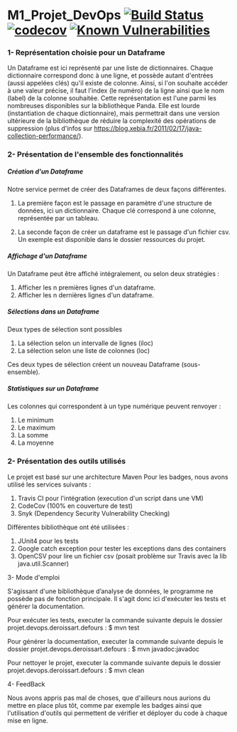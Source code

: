 # M1_Projet_DevOps [![Build Status](https://travis-ci.com/MaximeDeus/M1_Projet_DevOps.svg?branch=master)](https://travis-ci.com/MaximeDeus/M1_Projet_DevOps) [![codecov](https://codecov.io/gh/MaximeDeus/M1_Projet_DevOps/branch/master/graph/badge.svg)](https://codecov.io/gh/MaximeDeus/M1_Projet_DevOps) [![Known Vulnerabilities](https://snyk.io/test/github/MaximeDeus/M1_Projet_DevOps/badge.svg?targetFile=projet.devops.deroissart.defours%2Fpom.xml)](https://snyk.io/test/github/MaximeDeus/M1_Projet_DevOps?targetFile=projet.devops.deroissart.defours%2Fpom.xml)

### 1- Représentation choisie pour un Dataframe

Un Dataframe est ici représenté par une liste de dictionnaires.
Chaque dictionnaire correspond donc à une ligne, et possède autant d'entrées (aussi appelées clés) qu'il existe de colonne.
Ainsi, si l'on souhaite accéder à une valeur précise, il faut l'index (le numéro) de la ligne ainsi que le nom (label) de la colonne souhaitée.
Cette représentation est l'une parmi les nombreuses disponibles sur la bibliothèque Panda. 
Elle est lourde (instantiation de chaque dictionnaire), mais permettrait dans une version ultérieure de la bibliothèque de réduire la complexité des opérations de suppression (plus d'infos sur https://blog.xebia.fr/2011/02/17/java-collection-performance/).


### 2- Présentation de l'ensemble des fonctionnalités

##### Création d'un Dataframe
Notre service permet de créer des Dataframes de deux façons différentes.

1. La première façon est le passage en paramètre d'une structure de données, ici un dictionnaire.
Chaque clé correspond à une colonne, représentée par un tableau.

2. La seconde façon de créer un dataframe est le passage d'un fichier csv. Un exemple est disponible dans le dossier ressources du projet.

##### Affichage d'un Dataframe

Un Dataframe peut être affiché intégralement, ou selon deux stratégies :

1. Afficher les n premières lignes d'un dataframe.
2. Afficher les n dernières lignes d'un dataframe.

##### Sélections dans un Dataframe
Deux types de sélection sont possibles

1. La sélection selon un intervalle de lignes (iloc)
2. La sélection selon une liste de colonnes (loc)

Ces deux types de sélection créent un nouveau Dataframe (sous-ensemble).

##### Statistiques sur un Dataframe
Les colonnes qui correspondent à un type numérique peuvent renvoyer :

1. Le minimum
2. Le maximum
3. La somme
4. La moyenne

### 2- Présentation des outils utilisés

Le projet est basé sur une architecture Maven
Pour les badges, nous avons utilisé les services suivants :

1. Travis CI pour l'intégration (execution d'un script dans une VM)
2. CodeCov (100% en couverture de test)
3. Snyk (Dependency Security Vulnerability Checking)

Différentes bibliothèque ont été utilisées :
1. JUnit4 pour les tests
2. Google catch exception pour tester les exceptions dans des containers
3. OpenCSV pour lire un fichier csv (posait problème sur Travis avec la lib java.util.Scanner)

3- Mode d'emploi

S'agissant d'une bibliothèque d’analyse de données, le programme ne possède pas de fonction principale.
Il s'agit donc ici d'exécuter les tests et générer la documentation. 

Pour exécuter les tests, executer la commande suivante depuis le dossier projet.devops.deroissart.defours :
$ mvn test

Pour générer la documentation, executer la commande suivante depuis le dossier projet.devops.deroissart.defours :
$ mvn javadoc:javadoc

Pour nettoyer le projet, executer la commande suivante depuis le dossier projet.devops.deroissart.defours :
$ mvn clean

4- FeedBack

Nous avons appris pas mal de choses, que d'ailleurs nous aurions du mettre en place plus tôt,
comme par exemple les badges ainsi que l'utilisation d'outils qui permettent de vérifier et déployer du code à chaque mise en ligne.
